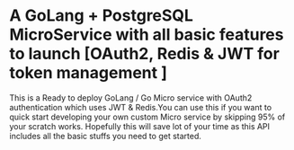 # A GoLang + PostgreSQL MicroService with all basic features to launch [OAuth2, Redis & JWT for token management ]

This is a Ready to deploy GoLang / Go Micro service with OAuth2 authentication which uses JWT & Redis.You can use this if you want to quick start developing your own custom Micro service by skipping 95% of your scratch works. Hopefully this will save lot of your time as this API includes all the basic stuffs you need to get started.